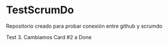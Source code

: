# TestScrumDo
Repositorio creado para probar conexión entre github y scrumdo

Test 3. Cambiamos Card #2 a Done
